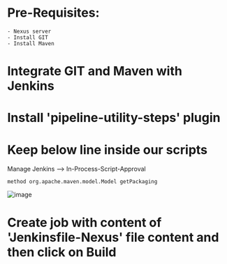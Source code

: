 # Pre-Requisites:
    - Nexus server
    - Install GIT
    - Install Maven
# Integrate GIT and Maven with Jenkins
# Install 'pipeline-utility-steps' plugin
# Keep below line inside our scripts
  Manage Jenkins --> In-Process-Script-Approval
  
    method org.apache.maven.model.Model getPackaging
  ![image](https://user-images.githubusercontent.com/58024415/100500936-8701e780-3191-11eb-993f-6b694f09c35d.png)
# Create job with content of 'Jenkinsfile-Nexus' file content and then click on Build
